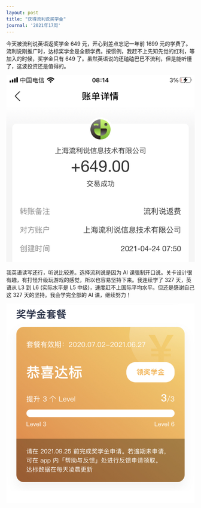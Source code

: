 ```yaml
---
layout: post
title: "获得流利说奖学金"
journal: '2021年17周'
---
```


今天被流利说英语返奖学金 649 元，开心到差点忘记一年前 1699 元的学费了。流利说刚推广时，达标奖学金是全额学费。按惯例，我赶不上先知先觉的红利，等加入的时候，奖学金只有 649 了。虽然英语说的还磕磕巴巴不流利，但是能听懂了，这波投资还是值得的。

![reward](/assets/images/2021-04-24/reward.jpg)

我英语读写还行，听说比较差。选择流利说是因为 AI 课强制开口说。关卡设计很有趣，有打怪升级玩游戏的感觉，所以也容易坚持下来。我连续学了 327 天，英语从 L3 到 L6 (实际水平是 L5 中级)，速度赶不上国际平均水平。但还是感谢自己这 327 天的坚持。我会学完全部的 AI 课，继续努力！

![badge](/assets/images/2021-04-24/badge.jpg)
